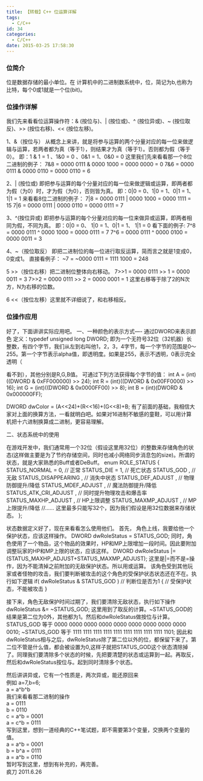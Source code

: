 ```yaml
---
title: 【转载】C++ 位运算详解
tags:
  - C/C++
id: 34
categories:
  - C/C++
date: 2015-03-25 17:58:30
---
```


### 位简介

位是数据存储的最小单位。在 计算机中的二进制数系统中，位，简记为b,也称为比特，每个0或1就是一个位(bit)。

### 位操作详解

我们先来看看位运算操作符：&amp; (按位与)、| (按位或)、^ (按位异或)、~ (按位取反)、&gt;&gt; (按位右移)、&lt;&lt; (按位左移)。

1、&amp;（按位与） 从概念上来讲，就是将参与运算的两个分量对应的每一位来做逻辑与运算，若两者都为真（等于1），则结果才为真（等于1）。否则都为假（等于0）。
即：1 &amp; 1 = 1 、1&amp;0 = 0 、0&amp;1 = 1、0&amp;0 = 0
这里我们先来看看那一个8位二进制的例子：
7&amp;8 = 0000 0111 &amp; 0000 1000 = 0000 0000 = 0
7&amp;6 = 0000 0111 &amp; 0000 0110 = 0000 0110 = 6<span id="more-82"></span>

2、| (按位或) 即把参与运算的每个分量对应的每一位来做逻辑或运算，即两者都为假（为0）时，才为假（为0），否则皆为真。
即：0|0 = 0、1|0 = 1、0|1 = 1、1|1 = 1
来看看8位二进制的例子：
7|8 = 0000 0111 | 0000 1000 = 0000 1111 = 15
7|6 = 0000 0111 | 0000 0110 = 0000 0111 = 7

3、^(按位异或) 即把参与运算的每个分量对应的每一位来做异或运算，即两者相同为假，不同为真。
即：0|0 = 0、 1|0 = 1、0|1 = 1、 1|1 = 0
看下面的例子:
7^8 = 0000 0111 ^ 0000 1000 = 0000 0111 = 7
7^6 = 0000 0111 ^ 0000 0100 = 0000 0011 = 3

4、~（按位取反） 即把二进制位的每一位进行取反运算，简而言之就是1变成0，0变成1。
直接看例子：
~7 = ~0000 0111 = 1111 1000 = 248

5 &gt;&gt;（按位右移）把二进制位整体向右移动。
7&gt;&gt;1 = 0000 0111 &gt;&gt; 1 = 0000 0011 = 3
7&gt;&gt;2 = 0000 0111 &gt;&gt; 2 = 0000 0001 = 1
这里右移等于除了2的N次方，N为右移的位数。

6 &lt;&lt;（按位左移）这里就不详细说了，和右移相反。

### 位操作应用

好了，下面讲讲实际应用吧。
一、一种颜色的表示方式—- 通过DWORD来表示颜色
定义：typedef unsigned long DWORD;
即为一个无符号32位（32机器）长整数，有四个字节，我们从左到右叫他1，2，3，4字节，每一个字节的范围是0～255。第一个字节表示alpha值，即透明度。如果是255，表示不透明，0表示完全透明（

看不到），其他分别是R,G,B值。
可通过下列方法获得每个字节的值：
int A = (int)((DWORD &amp; 0xFF000000) &gt;&gt; 24);
int R = (int)((DWORD &amp; 0x00FF0000) &gt;&gt; 16);
int G = (int)((DWORD &amp; 0x0000FF00) &gt;&gt; 8);
int B = (int)(DWORD &amp; 0x000000FF);

DWORD dwColor = (A&lt;&lt;24)+(R&lt;&lt;16)+(G&lt;&lt;8)+B;
有了前面的基础，我相信大家对上面的换算方法，一看就明白吧。如果对16进制不敏感的童鞋，可以用计算机把十六进制换算成二进制，更容易理解。

二、状态系统中的使用

在游戏开发中，我们通常用一个32位（假设这里用32位）的整数来存储角色的状态(这样做主要是为了节约存储空间，同时也减小网络同步消息包的size)。所谓的状态，就是大家熟悉的Buff或者DeBuff。
enum ROLE_STATUS
{
STATUS_NORMAL = 0, // 正常
STATUS_DIE = 1, // 死亡状态
STATUS_GOD , // 无敌
STATUS_DISAPPEARING , // 消失中状态
STATUS_DEF_ADJUST , // 物理防御提升/降低
STATUS_MDEF_ADJUST , // 魔法防御提升/降低
STATUS_ATK_CRI_ADJUST , // 同时提升物理攻击和爆击率
STATUS_MAXHP_ADJUST , // HP上限调整
STATUS_MAXMP_ADJUST , // MP上限提升/降低
//……
这里最多只能写32个，因为我们假设是用32位数据来存储状态。
};

状态数据定义好了，现在来看看怎么使用他们。
首先， 角色上线，我要给他一个保护状态，应该这样操作。
DWORD dwRoleStatus = STATUS_GOD;
同时，角色使用了一个物品，这个物品的效果时，HP和MP上限增加一段时间。因此要附加调整玩家的HP和MP上限的状态，应该这样。
DWORD dwRoleStatus |= (STATUS_MAXHP_ADJUST+STATUS_MAXMP_ADJUST);
这里是|=而不是=操作，因为不能清掉之前附加的无敌保护状态。所以用或运算。
该角色受到其他玩家或者怪物的攻击，我们要判断被攻击的这个角色的受保护状态状态还在不在。执行如下逻辑
if( dwRoleStatus &amp; STATUS_GOD ) // 判断位是否为1
{
// 受保护状态，不能被攻击
}

接下来，角色无敌保护时间过期了，我们要清除无敌状态，执行如下操作
dwRoleStatus &amp;= ~STATUS_GOD;
这里用到了取反的计算。~STATUS_GOD的结果是第二位为0外，其他都为1。然后和dwRoleStatus做按位与计算。
STATUS_GOD 等于 0000 0000 0000 0000 0000 0000 0000 0000 0000 0010;
~STATUS_GOD 等于 1111 1111 1111 1111 1111 1111 1111 1111 1111 1101;
因此和dwRoleStatus相与之后，dwRoleStatus除了第二位以外的位，都保留下来了。第二位不管是什么值，都会被设置为0,这样子就把STATUS_GOD这个状态清除掉了。同理我们要清除多个状态的时候，先把要清楚的状态或运算到一起。再取反，然后和dwRoleStatus按位与。起到同时清除多个状态。
<div>然后讲讲异或，它有一个性质是，两次异或，能还原回来</div>
<div>例如 a=7,b=6;</div>
<div>a = a^b^b</div>
<div>我们来看看那二进制的操作</div>
<div>a = 0111</div>
<div>b = 0110</div>
<div>c = a^b = 0001</div>
<div>a = c^b = 0111</div>
<div>写到这里，想到一道经典的C++笔试题，即不需要第3个变量，交换两个变量的值。</div>
<div>a = a^b = 0001</div>
<div>b = b^a = 0111</div>
<div>a = a^b = 0110</div>
<div>暂时写到这里，想到有补充的，再完善。</div>
<div></div>
<div>疯刀 2011.6.26</div>
